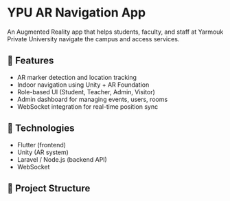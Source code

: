 # YPU AR Navigation App

An Augmented Reality app that helps students, faculty, and staff at Yarmouk Private University navigate the campus and access services.

## 🎯 Features
- AR marker detection and location tracking
- Indoor navigation using Unity + AR Foundation
- Role-based UI (Student, Teacher, Admin, Visitor)
- Admin dashboard for managing events, users, rooms
- WebSocket integration for real-time position sync

## 🚀 Technologies
- Flutter (frontend)
- Unity (AR system)
- Laravel / Node.js (backend API)
- WebSocket

## 📁 Project Structure
